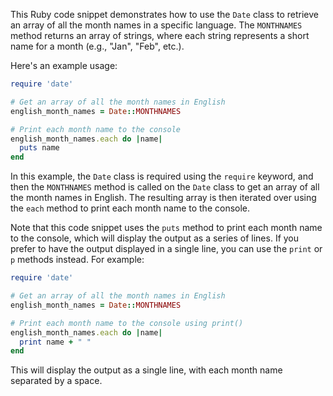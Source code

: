 
This Ruby code snippet demonstrates how to use the `Date` class to retrieve an array of all the month names in a specific language. The `MONTHNAMES` method returns an array of strings, where each string represents a short name for a month (e.g., "Jan", "Feb", etc.).

Here's an example usage:
```ruby
require 'date'

# Get an array of all the month names in English
english_month_names = Date::MONTHNAMES

# Print each month name to the console
english_month_names.each do |name|
  puts name
end
```
In this example, the `Date` class is required using the `require` keyword, and then the `MONTHNAMES` method is called on the `Date` class to get an array of all the month names in English. The resulting array is then iterated over using the `each` method to print each month name to the console.

Note that this code snippet uses the `puts` method to print each month name to the console, which will display the output as a series of lines. If you prefer to have the output displayed in a single line, you can use the `print` or `p` methods instead. For example:
```ruby
require 'date'

# Get an array of all the month names in English
english_month_names = Date::MONTHNAMES

# Print each month name to the console using print()
english_month_names.each do |name|
  print name + " "
end
```
This will display the output as a single line, with each month name separated by a space.
